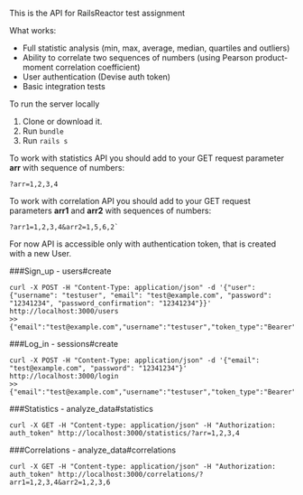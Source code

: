 This is the API for RailsReactor test assignment

What works:
+ Full statistic analysis (min, max, average, median, quartiles and outliers)
+ Ability to correlate two sequences of numbers (using Pearson product-moment correlation coefficient)
+ User authentication (Devise auth token)
+ Basic integration tests

To run the server locally 
1. Clone or download it.
2. Run `bundle`
3. Run `rails s`

To work with statistics API you should add to your GET request parameter **arr** with sequence of numbers:
```
?arr=1,2,3,4
```
To work with correlation API you should add to your GET request parameters **arr1** and **arr2** with sequences of numbers:
```
?arr1=1,2,3,4&arr2=1,5,6,2`
```

For now API is accessible only with authentication token, that is created with a new User.

###Sign_up - users#create
```
curl -X POST -H "Content-Type: application/json" -d '{"user": {"username": "testuser", "email": "test@example.com", "password": "12341234", "password_confirmation": "12341234"}}' http://localhost:3000/users
>> {"email":"test@example.com","username":"testuser","token_type":"Bearer","user_id":12,"access_token":"12:cccyXLZ7o_XpK6MxU_Bt"}
```

###Log_in - sessions#create
```
curl -X POST -H "Content-Type: application/json" -d '{"email": "test@example.com", "password": "12341234"}' http://localhost:3000/login
>> {"email":"test@example.com","username":"testuser","token_type":"Bearer","user_id":12,"access_token":"12:cccyXLZ7o_XpK6MxU_Bt"}
```

###Statistics - analyze_data#statistics
```
curl -X GET -H "Content-type: application/json" -H "Authorization: auth_token" http://localhost:3000/statistics/?arr=1,2,3,4
```

###Correlations - analyze_data#correlations
```
curl -X GET -H "Content-type: application/json" -H "Authorization: auth_token" http://localhost:3000/correlations/?arr1=1,2,3,4&arr2=1,2,3,6
```

